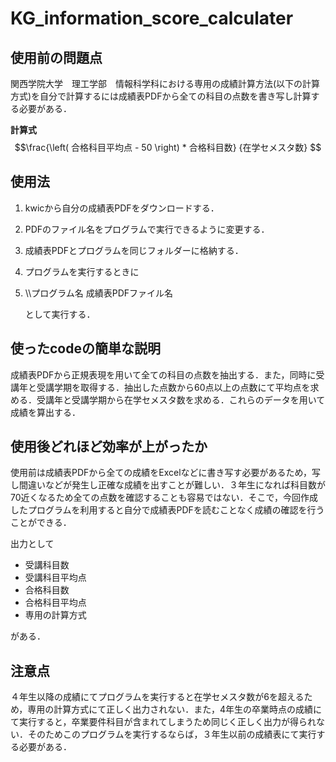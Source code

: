 # KG_information_score_calculater

## 使用前の問題点
関西学院大学　理工学部　情報科学科における専用の成績計算方法(以下の計算方式)を自分で計算するには成績表PDFから全ての科目の点数を書き写し計算する必要がある．

**計算式**
$$\frac{\left( 合格科目平均点 - 50 \right) * 合格科目数}  {在学セメスタ数} $$

## 使用法
1. kwicから自分の成績表PDFをダウンロードする．
2. PDFのファイル名をプログラムで実行できるように変更する．
3. 成績表PDFとプログラムを同じフォルダーに格納する．
4. プログラムを実行するときに
5. 
   \\\プログラム名 成績表PDFファイル名

   として実行する．

## 使ったcodeの簡単な説明
成績表PDFから正規表現を用いて全ての科目の点数を抽出する．また，同時に受講年と受講学期を取得する．抽出した点数から60点以上の点数にて平均点を求める．受講年と受講学期から在学セメスタ数を求める．これらのデータを用いて成績を算出する．

## 使用後どれほど効率が上がったか
使用前は成績表PDFから全ての成績をExcelなどに書き写す必要があるため，写し間違いなどが発生し正確な成績を出すことが難しい．３年生になれば科目数が70近くなるため全ての点数を確認することも容易ではない．そこで，今回作成したプログラムを利用すると自分で成績表PDFを読むことなく成績の確認を行うことができる．

出力として

- 受講科目数
- 受講科目平均点
- 合格科目数
- 合格科目平均点
- 専用の計算方式

がある．

## 注意点
４年生以降の成績にてプログラムを実行すると在学セメスタ数が6を超えるため，専用の計算方式にて正しく出力されない．また，4年生の卒業時点の成績にて実行すると，卒業要件科目が含まれてしまうため同じく正しく出力が得られない．そのためこのプログラムを実行するならば，３年生以前の成績表にて実行する必要がある．
